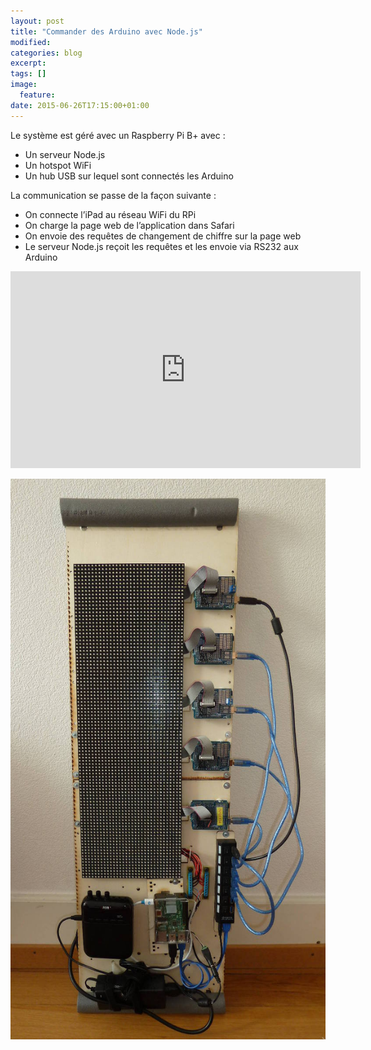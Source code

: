 ```yaml
---
layout: post
title: "Commander des Arduino avec Node.js"
modified:
categories: blog
excerpt:
tags: []
image:
  feature:
date: 2015-06-26T17:15:00+01:00
---
```




Le système est géré avec un Raspberry Pi B+ avec :

- Un serveur Node.js
- Un hotspot WiFi
- Un hub USB sur lequel sont connectés les Arduino

La communication se passe de la façon suivante :

- On connecte l’iPad au réseau WiFi du RPi
- On charge la page web de l’application dans Safari
- On envoie des requêtes de changement de chiffre sur la page web
- Le serveur Node.js reçoit les requêtes et les envoie via RS232 aux Arduino


<iframe width="560" height="315" src="https://www.youtube.com/embed/b8a_t5Tyg44" frameborder="0" allowfullscreen></iframe>



![](/files/2015-06-26-nodejs_arduino_matrices/2015-05-29_platine.jpg)


